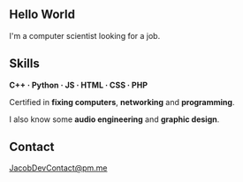 ## Hello World
I'm a computer scientist looking for a job.

## Skills
**C++ · Python · JS · HTML · CSS · PHP**

Certified in **fixing computers**,  **networking** and **programming**.

I also know some **audio engineering** and **graphic design**.

## Contact
JacobDevContact@pm.me

